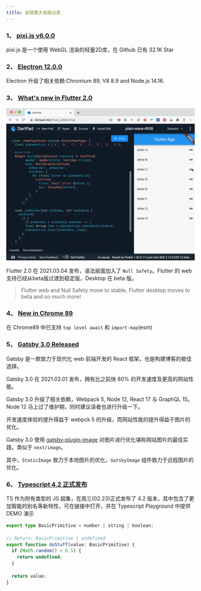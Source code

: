```yaml
---
title: 前端重大发版记录
---
```




### **1、 [pixi.js v6.0.0](https://github.com/pixijs/pixi.js/releases/tag/v6.0.0)**

pixi.js 是一个使用 WebGL 渲染的轻量2D库，在 Github 已有 32.1K Star



    

### **2、 [Electron 12.0.0](https://www.electronjs.org/blog/electron-12-0)**

Electron 升级了相关依赖:Chromium 89, V8 8.9 and Node.js 14.16.



    

### **3、 [What's new in Flutter 2.0](https://medium.com/flutter/whats-new-in-flutter-2-0-fe8e95ecc65)**

![Fulter APP](./assets/flutter-app.gif)

Flutter 2.0 在 2021.03.04 发布，语法层面加入了 `Null Safety`。Flutter 的 web 支持已经从beta版过渡到稳定版，Desktop 在 beta 版。

> Flutter web and Null Safety move to stable, Flutter desktop moves to beta and so much more!




    

### **4、 [New in Chrome 89](https://developer.chrome.com/blog/new-in-chrome-89/)**

在 Chrome89 中已支持 `top level await` 和 `import-map`(esm)




    

### **5、 [Gatsby 3.0 Released](https://www.gatsbyjs.com/blog/gatsby-v3/)**

Gatsby 是一款致力于现代化 web 前端开发的 React 框架，也是构建博客的极佳选择。

Gatsby 3.0 在 2021.03.01 发布，拥有比之前快 80% 的开发速度及更高的网站性能。

Gatsby 3.0 升级了相关依赖，Webpack 5, Node 12, React 17 与 GraphQL 15。Node 12 马上过了维护期，同时建议读者也进行升级一下。

开发速度体验的提升得益于 webpck 5 的升级，而网站性能的提升得益于图片的优化。

Gatsby 3.0 使用 [gatsby-plugin-image](https://www.gatsbyjs.com/docs/reference/built-in-components/gatsby-plugin-image/) 对图片进行优化堪称网站图片的最佳实践，类似于 `next/image`。

其中，`StaticImage` 致力于本地图片的优化，`GatsbyImage` 组件致力于远程图片的优化。




    

### **6、 [Typescript 4.2 正式发布](https://devblogs.microsoft.com/typescript/announcing-typescript-4-2/)**

TS 作为附有类型的 JS 超集，在周三(02.23)正式发布了 4.2 版本，其中包含了更加智能的别名等新特性，可在链接中打开，并在 Typescript Playground 中提供 DEMO 演示

``` ts
export type BasicPrimitive = number | string | boolean;

// Return: BasicPrimitive | undefined
export function doStuff(value: BasicPrimitive) {
  if (Math.random() < 0.5) {
    return undefined;
  }

  return value;
}
```




    
